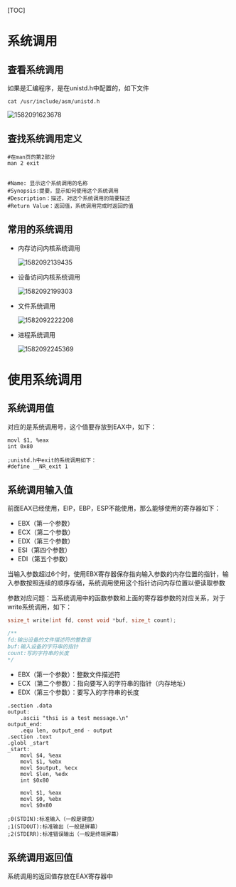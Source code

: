 [TOC]



# 系统调用

## 查看系统调用

如果是汇编程序，是在unistd.h中配置的，如下文件

```shell
cat /usr/include/asm/unistd.h
```

![1582091623678](E:\git-workspace\note\images\linux\assemly\1582091623678.png)

## 查找系统调用定义

```shell
#在man页的第2部分
man 2 exit


#Name: 显示这个系统调用的名称
#Synopsis:提要，显示如何使用这个系统调用
#Description：描述，对这个系统调用的简要描述
#Return Value：返回值，系统调用完成时返回的值
```



## 常用的系统调用

* 内存访问内核系统调用

  ![1582092139435](E:\git-workspace\note\images\linux\assemly\1582092139435.png)

* 设备访问内核系统调用

  ![1582092199303](E:\git-workspace\note\images\linux\assemly\1582092199303.png)

* 文件系统调用

  ![1582092222208](E:\git-workspace\note\images\linux\assemly\1582092222208.png)

* 进程系统调用

  ![1582092245369](E:\git-workspace\note\images\linux\assemly\1582092245369.png)



# 使用系统调用

## 系统调用值

对应的是系统调用号，这个值要存放到EAX中，如下：

```assembly
movl $1, %eax
int 0x80

;unistd.h中exit的系统调用如下：
#define __NR_exit 1
```



## 系统调用输入值

前面EAX已经使用，EIP，EBP，ESP不能使用，那么能够使用的寄存器如下：

* EBX（第一个参数）
* ECX（第二个参数）
* EDX（第三个参数）
* ESI（第四个参数）
* EDI（第五个参数）

当输入参数超过6个时，使用EBX寄存器保存指向输入参数的内存位置的指针，输入参数按照连续的顺序存储，系统调用使用这个指针访问内存位置以便读取参数

参数对应问题：当系统调用中的函数参数和上面的寄存器参数的对应关系，对于write系统调用，如下：

```c
ssize_t write(int fd, const void *buf, size_t count);

/**
fd:输出设备的文件描述符的整数值
buf:输入设备的字符串的指针
count:写的字符串的长度
*/
```

* EBX（第一个参数）：整数文件描述符
* ECX（第二个参数）：指向要写入的字符串的指针（内存地址）
* EDX（第三个参数）：要写入的字符串的长度

```assembly
.section .data
output:
	.ascii "thsi is a test message.\n"
output_end:
	.equ len, output_end - output
.section .text
.globl _start
_start:
	movl $4, %eax
	movl $1, %ebx
	movl $output, %ecx
	movl $len, %edx
	int $0x80
	
	movl $1, %eax
	movl $0, %ebx
	movl $0x80
	
;0(STDIN):标准输入（一般是键盘）
;1(STDOUT):标准输出（一般是屏幕）
;2(STDERR):标准错误输出（一般是终端屏幕）
```

## 系统调用返回值

系统调用的返回值存放在EAX寄存器中


